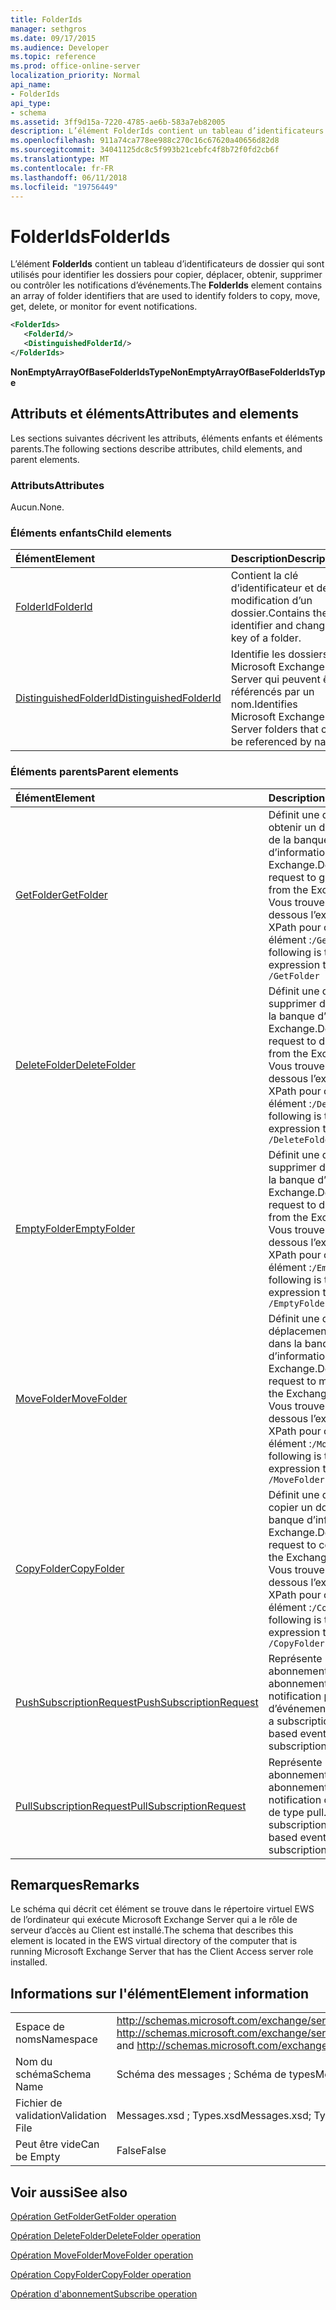 ```yaml
---
title: FolderIds
manager: sethgros
ms.date: 09/17/2015
ms.audience: Developer
ms.topic: reference
ms.prod: office-online-server
localization_priority: Normal
api_name:
- FolderIds
api_type:
- schema
ms.assetid: 3ff9d15a-7220-4785-ae6b-583a7eb82005
description: L’élément FolderIds contient un tableau d’identificateurs de dossier qui sont utilisés pour identifier les dossiers pour copier, déplacer, obtenir, supprimer ou contrôler les notifications d’événements.
ms.openlocfilehash: 911a74ca778ee988c270c16c67620a40656d82d8
ms.sourcegitcommit: 34041125dc8c5f993b21cebfc4f8b72f0fd2cb6f
ms.translationtype: MT
ms.contentlocale: fr-FR
ms.lasthandoff: 06/11/2018
ms.locfileid: "19756449"
---
```

# <a name="folderids"></a><span data-ttu-id="0b1d9-103">FolderIds</span><span class="sxs-lookup"><span data-stu-id="0b1d9-103">FolderIds</span></span>

<span data-ttu-id="0b1d9-104">L’élément **FolderIds** contient un tableau d’identificateurs de dossier qui sont utilisés pour identifier les dossiers pour copier, déplacer, obtenir, supprimer ou contrôler les notifications d’événements.</span><span class="sxs-lookup"><span data-stu-id="0b1d9-104">The **FolderIds** element contains an array of folder identifiers that are used to identify folders to copy, move, get, delete, or monitor for event notifications.</span></span> 
  
```xml
<FolderIds>
   <FolderId/>
   <DistinguishedFolderId/>
</FolderIds>
```

 <span data-ttu-id="0b1d9-105">**NonEmptyArrayOfBaseFolderIdsType**</span><span class="sxs-lookup"><span data-stu-id="0b1d9-105">**NonEmptyArrayOfBaseFolderIdsType**</span></span>
## <a name="attributes-and-elements"></a><span data-ttu-id="0b1d9-106">Attributs et éléments</span><span class="sxs-lookup"><span data-stu-id="0b1d9-106">Attributes and elements</span></span>

<span data-ttu-id="0b1d9-107">Les sections suivantes décrivent les attributs, éléments enfants et éléments parents.</span><span class="sxs-lookup"><span data-stu-id="0b1d9-107">The following sections describe attributes, child elements, and parent elements.</span></span>
  
### <a name="attributes"></a><span data-ttu-id="0b1d9-108">Attributs</span><span class="sxs-lookup"><span data-stu-id="0b1d9-108">Attributes</span></span>

<span data-ttu-id="0b1d9-109">Aucun.</span><span class="sxs-lookup"><span data-stu-id="0b1d9-109">None.</span></span>
  
### <a name="child-elements"></a><span data-ttu-id="0b1d9-110">Éléments enfants</span><span class="sxs-lookup"><span data-stu-id="0b1d9-110">Child elements</span></span>

|<span data-ttu-id="0b1d9-111">**Élément**</span><span class="sxs-lookup"><span data-stu-id="0b1d9-111">**Element**</span></span>|<span data-ttu-id="0b1d9-112">**Description**</span><span class="sxs-lookup"><span data-stu-id="0b1d9-112">**Description**</span></span>|
|:-----|:-----|
|[<span data-ttu-id="0b1d9-113">FolderId</span><span class="sxs-lookup"><span data-stu-id="0b1d9-113">FolderId</span></span>](folderid.md) <br/> |<span data-ttu-id="0b1d9-114">Contient la clé d’identificateur et de modification d’un dossier.</span><span class="sxs-lookup"><span data-stu-id="0b1d9-114">Contains the identifier and change key of a folder.</span></span>  <br/> |
|[<span data-ttu-id="0b1d9-115">DistinguishedFolderId</span><span class="sxs-lookup"><span data-stu-id="0b1d9-115">DistinguishedFolderId</span></span>](distinguishedfolderid.md) <br/> |<span data-ttu-id="0b1d9-116">Identifie les dossiers Microsoft Exchange Server qui peuvent être référencés par un nom.</span><span class="sxs-lookup"><span data-stu-id="0b1d9-116">Identifies Microsoft Exchange Server folders that can be referenced by name.</span></span>  <br/> |
   
### <a name="parent-elements"></a><span data-ttu-id="0b1d9-117">Éléments parents</span><span class="sxs-lookup"><span data-stu-id="0b1d9-117">Parent elements</span></span>

|<span data-ttu-id="0b1d9-118">**Élément**</span><span class="sxs-lookup"><span data-stu-id="0b1d9-118">**Element**</span></span>|<span data-ttu-id="0b1d9-119">**Description**</span><span class="sxs-lookup"><span data-stu-id="0b1d9-119">**Description**</span></span>|
|:-----|:-----|
|[<span data-ttu-id="0b1d9-120">GetFolder</span><span class="sxs-lookup"><span data-stu-id="0b1d9-120">GetFolder</span></span>](getfolder.md) <br/> |<span data-ttu-id="0b1d9-121">Définit une demande pour obtenir un dossier à partir de la banque d’informations Exchange.</span><span class="sxs-lookup"><span data-stu-id="0b1d9-121">Defines a request to get a folder from the Exchange store.</span></span>  <br/> <span data-ttu-id="0b1d9-122">Vous trouverez ci-dessous l’expression XPath pour cet élément :`/GetFolder`</span><span class="sxs-lookup"><span data-stu-id="0b1d9-122">The following is the XPath expression to this element:  `/GetFolder`</span></span> <br/> |
|[<span data-ttu-id="0b1d9-123">DeleteFolder</span><span class="sxs-lookup"><span data-stu-id="0b1d9-123">DeleteFolder</span></span>](deletefolder.md) <br/> |<span data-ttu-id="0b1d9-124">Définit une demande pour supprimer des dossiers de la banque d’informations Exchange.</span><span class="sxs-lookup"><span data-stu-id="0b1d9-124">Defines a request to delete folders from the Exchange store.</span></span>  <br/> <span data-ttu-id="0b1d9-125">Vous trouverez ci-dessous l’expression XPath pour cet élément :`/DeleteFolder`</span><span class="sxs-lookup"><span data-stu-id="0b1d9-125">The following is the XPath expression to this element:  `/DeleteFolder`</span></span> <br/> |
|[<span data-ttu-id="0b1d9-126">EmptyFolder</span><span class="sxs-lookup"><span data-stu-id="0b1d9-126">EmptyFolder</span></span>](emptyfolder.md) <br/> |<span data-ttu-id="0b1d9-127">Définit une demande pour supprimer des dossiers de la banque d’informations Exchange.</span><span class="sxs-lookup"><span data-stu-id="0b1d9-127">Defines a request to delete folders from the Exchange store.</span></span>  <br/> <span data-ttu-id="0b1d9-128">Vous trouverez ci-dessous l’expression XPath pour cet élément :`/EmptyFolder`</span><span class="sxs-lookup"><span data-stu-id="0b1d9-128">The following is the XPath expression to this element:  `/EmptyFolder`</span></span> <br/> |
|[<span data-ttu-id="0b1d9-129">MoveFolder</span><span class="sxs-lookup"><span data-stu-id="0b1d9-129">MoveFolder</span></span>](movefolder.md) <br/> |<span data-ttu-id="0b1d9-130">Définit une demande de déplacement d’un dossier dans la banque d’informations Exchange.</span><span class="sxs-lookup"><span data-stu-id="0b1d9-130">Defines a request to move a folder in the Exchange store.</span></span>  <br/> <span data-ttu-id="0b1d9-131">Vous trouverez ci-dessous l’expression XPath pour cet élément :`/MoveFolder`</span><span class="sxs-lookup"><span data-stu-id="0b1d9-131">The following is the XPath expression to this element:  `/MoveFolder`</span></span> <br/> |
|[<span data-ttu-id="0b1d9-132">CopyFolder</span><span class="sxs-lookup"><span data-stu-id="0b1d9-132">CopyFolder</span></span>](copyfolder.md) <br/> |<span data-ttu-id="0b1d9-133">Définit une demande pour copier un dossier dans la banque d’informations Exchange.</span><span class="sxs-lookup"><span data-stu-id="0b1d9-133">Defines a request to copy a folder in the Exchange store.</span></span>  <br/> <span data-ttu-id="0b1d9-134">Vous trouverez ci-dessous l’expression XPath pour cet élément :`/CopyFolder`</span><span class="sxs-lookup"><span data-stu-id="0b1d9-134">The following is the XPath expression to this element:  `/CopyFolder`</span></span> <br/> |
|[<span data-ttu-id="0b1d9-135">PushSubscriptionRequest</span><span class="sxs-lookup"><span data-stu-id="0b1d9-135">PushSubscriptionRequest</span></span>](pushsubscriptionrequest.md) <br/> |<span data-ttu-id="0b1d9-136">Représente un abonnement à un abonnement de notification push d’événements.</span><span class="sxs-lookup"><span data-stu-id="0b1d9-136">Represents a subscription to a push-based event notification subscription.</span></span>  <br/> |
|[<span data-ttu-id="0b1d9-137">PullSubscriptionRequest</span><span class="sxs-lookup"><span data-stu-id="0b1d9-137">PullSubscriptionRequest</span></span>](pullsubscriptionrequest.md) <br/> |<span data-ttu-id="0b1d9-138">Représente un abonnement à un abonnement de notification d’événement de type pull.</span><span class="sxs-lookup"><span data-stu-id="0b1d9-138">Represents a subscription to a pull-based event notification subscription.</span></span>  <br/> |
   
## <a name="remarks"></a><span data-ttu-id="0b1d9-139">Remarques</span><span class="sxs-lookup"><span data-stu-id="0b1d9-139">Remarks</span></span>

<span data-ttu-id="0b1d9-140">Le schéma qui décrit cet élément se trouve dans le répertoire virtuel EWS de l’ordinateur qui exécute Microsoft Exchange Server qui a le rôle de serveur d’accès au Client est installé.</span><span class="sxs-lookup"><span data-stu-id="0b1d9-140">The schema that describes this element is located in the EWS virtual directory of the computer that is running Microsoft Exchange Server that has the Client Access server role installed.</span></span>
  
## <a name="element-information"></a><span data-ttu-id="0b1d9-141">Informations sur l'élément</span><span class="sxs-lookup"><span data-stu-id="0b1d9-141">Element information</span></span>

|||
|:-----|:-----|
|<span data-ttu-id="0b1d9-142">Espace de noms</span><span class="sxs-lookup"><span data-stu-id="0b1d9-142">Namespace</span></span>  <br/> |<span data-ttu-id="0b1d9-143">http://schemas.microsoft.com/exchange/services/2006/messages et http://schemas.microsoft.com/exchange/services/2006/types</span><span class="sxs-lookup"><span data-stu-id="0b1d9-143">http://schemas.microsoft.com/exchange/services/2006/messages and http://schemas.microsoft.com/exchange/services/2006/types</span></span>  <br/> |
|<span data-ttu-id="0b1d9-144">Nom du schéma</span><span class="sxs-lookup"><span data-stu-id="0b1d9-144">Schema Name</span></span>  <br/> |<span data-ttu-id="0b1d9-145">Schéma des messages ; Schéma de types</span><span class="sxs-lookup"><span data-stu-id="0b1d9-145">Messages schema; Types schema</span></span>  <br/> |
|<span data-ttu-id="0b1d9-146">Fichier de validation</span><span class="sxs-lookup"><span data-stu-id="0b1d9-146">Validation File</span></span>  <br/> |<span data-ttu-id="0b1d9-147">Messages.xsd ; Types.xsd</span><span class="sxs-lookup"><span data-stu-id="0b1d9-147">Messages.xsd; Types.xsd</span></span>  <br/> |
|<span data-ttu-id="0b1d9-148">Peut être vide</span><span class="sxs-lookup"><span data-stu-id="0b1d9-148">Can be Empty</span></span>  <br/> |<span data-ttu-id="0b1d9-149">False</span><span class="sxs-lookup"><span data-stu-id="0b1d9-149">False</span></span>  <br/> |
   
## <a name="see-also"></a><span data-ttu-id="0b1d9-150">Voir aussi</span><span class="sxs-lookup"><span data-stu-id="0b1d9-150">See also</span></span>



[<span data-ttu-id="0b1d9-151">Opération GetFolder</span><span class="sxs-lookup"><span data-stu-id="0b1d9-151">GetFolder operation</span></span>](getfolder-operation.md)
  
[<span data-ttu-id="0b1d9-152">Opération DeleteFolder</span><span class="sxs-lookup"><span data-stu-id="0b1d9-152">DeleteFolder operation</span></span>](deletefolder-operation.md)
  
[<span data-ttu-id="0b1d9-153">Opération MoveFolder</span><span class="sxs-lookup"><span data-stu-id="0b1d9-153">MoveFolder operation</span></span>](movefolder-operation.md)
  
[<span data-ttu-id="0b1d9-154">Opération CopyFolder</span><span class="sxs-lookup"><span data-stu-id="0b1d9-154">CopyFolder operation</span></span>](copyfolder-operation.md)
  
[<span data-ttu-id="0b1d9-155">Opération d'abonnement</span><span class="sxs-lookup"><span data-stu-id="0b1d9-155">Subscribe operation</span></span>](subscribe-operation.md)

